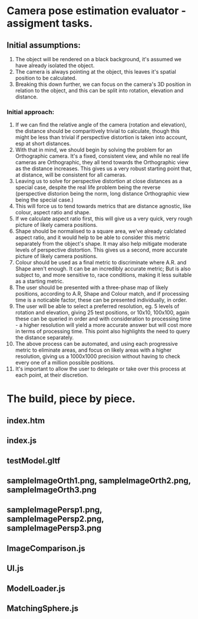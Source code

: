 # Camera pose estimation evaluator - assigment tasks.

## Initial assumptions:

1. The object will be rendered on a black background, it's assumed we have already isolated the object.
2. The camera is always pointing at the object, this leaves it's spatial position to be calculated.
3. Breaking this down further, we can focus on the camera's 3D position in relation to the object, and this can be split into rotation, elevation and distance.

### Initial approach:

1. If we can find the relative angle of the camera (rotation and elevation), the distance should be comparitively trivial to calculate, though this might be less than trivial if perspective distortion is taken into account, esp at short distances.
2. With that in mind, we should begin by solving the problem for an Orthographic camera. It's a fixed, consistent view, and while no real life cameras are Orthographic, they all tend towards the Orthographic view as the distance increases. This gives us a very robust starting point that, at distance, will be consistent for all cameras.
3. Leaving us to solve for perspective distortion at close distances as a special case, despite the real life problem being the reverse (perspective distorion being the norm, long distance Orthographic view being the special case.)
4. This will force us to tend towards metrics that are distance agnostic, like colour, aspect ratio and shape.
5. If we calculate aspect ratio first, this will give us a very quick, very rough picture of likely camera positions.
6. Shape should be normalised to a square area, we've already calclated aspect ratio, and it would help to be able to consider this metric separately from the object's shape. It may also help mitigate moderate levels of perspective distortion. This gives us a second, more accurate picture of likely camera positions.
7. Colour should be used as a final metric to discriminate where A.R. and Shape aren't enough. It can be an incredibly accurate metric; But is also subject to, and more sensitive to, race conditions, making it less suitable as a starting metric.
8. The user should be presented with a three-phase map of likely positions, according to A.R, Shape and Colour match, and if processing time is a noticable factor, these can be presented individually, in order.
9. The user will be able to select a preferred resolution, eg. 5 levels of rotation and elevation, giving 25 test positions, or 10x10, 100x100, again these can be queried in order and with consideration to processing time - a higher resolution will yield a more accurate answer but will cost more in terms of processing time. This point also highlights the need to query the distance separately.
10. The above process can be automated, and using each progressive metric to eliminate areas, and focus on likely areas with a higher resolution, giving us a 1000x1000 precision without having to check every one of a million possible positions.
11. It's important to allow the user to delegate or take over this process at each point, at their discretion.

# The build, piece by piece.

## index.htm

## index.js

## testModel.gltf

## sampleImageOrth1.png, sampleImageOrth2.png, sampleImageOrth3.png

## sampleImagePersp1.png, sampleImagePersp2.png, sampleImagePersp3.png

## ImageComparison.js

## UI.js

## ModelLoader.js

## MatchingSphere.js